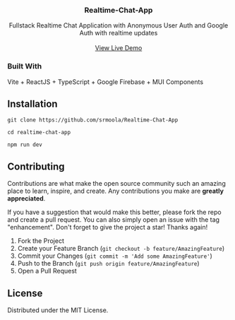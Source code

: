 
<a name="readme-top"></a>

<br />
<div align="center">

  <h3 align="center">Realtime-Chat-App</h3>

  <p align="center">
    Fullstack Realtime Chat Application with Anonymous User Auth and Google Auth with realtime updates
    <br />
    <br />
    <a href="https://cndojochat.vercel.app/">View Live Demo</a>

  </p>
</div>

### Built With

Vite + ReactJS + TypeScript + Google Firebase + MUI Components

<!-- GETTING STARTED -->
## Installation

```
git clone https://github.com/srmoola/Realtime-Chat-App
```

```
cd realtime-chat-app
```

```
npm run dev

```

<!-- CONTRIBUTING -->
## Contributing

Contributions are what make the open source community such an amazing place to learn, inspire, and create. Any contributions you make are **greatly appreciated**.

If you have a suggestion that would make this better, please fork the repo and create a pull request. You can also simply open an issue with the tag "enhancement".
Don't forget to give the project a star! Thanks again!

1. Fork the Project
2. Create your Feature Branch (`git checkout -b feature/AmazingFeature`)
3. Commit your Changes (`git commit -m 'Add some AmazingFeature'`)
4. Push to the Branch (`git push origin feature/AmazingFeature`)
5. Open a Pull Request


<!-- LICENSE -->
## License

Distributed under the MIT License.


